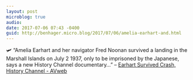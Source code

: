 ```yaml
---
layout: post
microblog: true
audio: 
date: 2017-07-06 07:43 -0400
guid: http://benhager.micro.blog/2017/07/06/amelia-earhart-and.html
---
```

🛩 “Amelia Earhart and her navigator Fred Noonan survived a landing in the Marshall Islands on July 2 1937, only to be imprisoned by the Japanese, says a new History Channel documentary…” – [Earhart Survived Crash, History Channel - AVweb](https://www.avweb.com/avwebflash/news/Earhart-Survived-Crash-History-Channel-229245-1.html)
